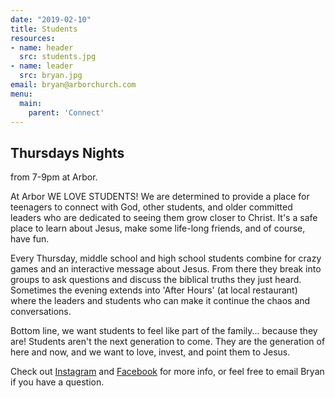 ```yaml
---
date: "2019-02-10"
title: Students
resources:
- name: header
  src: students.jpg
- name: leader
  src: bryan.jpg
email: bryan@arborchurch.com
menu:
  main:
    parent: 'Connect'
---
```


## Thursdays Nights

from 7-9pm at Arbor.

At Arbor WE LOVE STUDENTS! We are determined to provide a place for teenagers to connect with God, other students, and older committed leaders who are dedicated to seeing them grow closer to Christ. It's a safe place to learn about Jesus, make some life-long friends, and of course, have fun.

Every Thursday, middle school and high school students combine for crazy games and an interactive message about Jesus. From there they break into groups to ask questions and discuss the biblical truths they just heard.  Sometimes the evening extends into 'After Hours' (at local restaurant) where the leaders and students who can make it continue the chaos and conversations.

Bottom line, we want students to feel like part of the family... because they are! Students aren't the next generation to come. They are the generation of here and now, and we want to love, invest, and point them to Jesus.

Check out [Instagram](https://www.instagram.com/arborstudents/) and [Facebook](https://www.facebook.com/arborSTUDENTS/) for more info, or feel free to email Bryan if you have a question.


